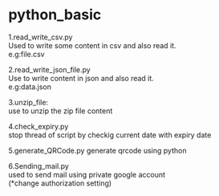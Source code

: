 # python_basic

1.read_write_csv.py<br>
Used to write some content in csv and also read it.<br>
e.g:file.csv<br>

2.read_write_json_file.py<br>
Use to write content in json and also read it.<br>
e.g:data.json<br>

3.unzip_file:<br>
use to unzip the zip file content<br>

4.check_expiry.py<br>
stop thread of script by checkig current date with expiry date<br>

5.generate_QRCode.py
generate qrcode using python

6.Sending_mail.py<br>
used to send mail using private google account<br>
(*change authorization setting)

